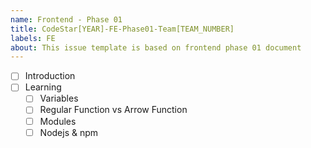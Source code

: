 ```yaml
---
name: Frontend - Phase 01
title: CodeStar[YEAR]-FE-Phase01-Team[TEAM_NUMBER]
labels: FE
about: This issue template is based on frontend phase 01 document
---
```


-   [ ] Introduction
-   [ ] Learning
    -   [ ] Variables
    -   [ ] Regular Function vs Arrow Function
    -   [ ] Modules
    -   [ ] Nodejs & npm
